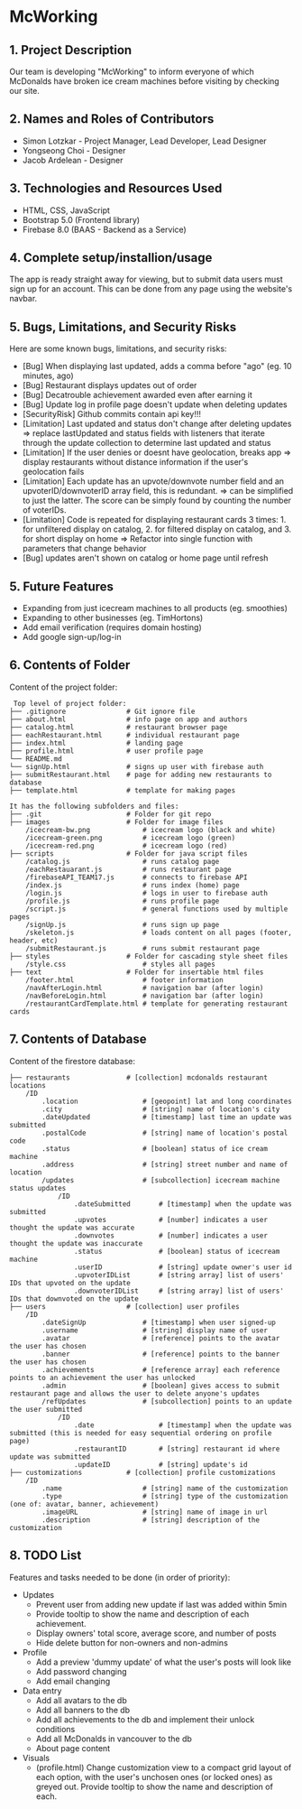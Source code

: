 # McWorking

## 1. Project Description
Our team is developing "McWorking" to inform everyone of which McDonalds have broken ice cream machines before visiting by checking our site.

## 2. Names and Roles of Contributors 
* Simon Lotzkar - Project Manager, Lead Developer, Lead Designer
* Yongseong Choi - Designer
* Jacob Ardelean - Designer
	
## 3. Technologies and Resources Used
* HTML, CSS, JavaScript
* Bootstrap 5.0 (Frontend library)
* Firebase 8.0 (BAAS - Backend as a Service)

## 4. Complete setup/installion/usage
The app is ready straight away for viewing, but to submit data users must sign up for an account. This can be done from any page using the website's navbar.

## 5. Bugs, Limitations, and Security Risks
Here are some known bugs, limitations, and security risks:
* [Bug] When displaying last updated, adds a comma before "ago" (eg. 10 minutes, ago)
* [Bug] Restaurant displays updates out of order
* [Bug] Decatrouble achievement awarded even after earning it
* [Bug] Update log in profile page doesn't update when deleting updates
* [SecurityRisk] Github commits contain api key!!!
* [Limitation] Last updated and status don't change after deleting updates
    => replace lastUpdated and status fields with listeners that iterate through the update collection to determine last updated and status
* [Limitation] If the user denies or doesnt have geolocation, breaks app
    => display restaurants without distance information if the user's geolocation fails
* [Limitation] Each update has an upvote/downvote number field and an upvoterID/downvoterID array field, this is redundant.
    => can be simplified to just the latter. The score can be simply found by counting the number of voterIDs.
* [Limitation] Code is repeated for displaying restaurant cards 3 times: 1. for unfiltered display on catalog, 2. for filtered display on catalog, and 3. for short display on home
    => Refactor into single function with parameters that change behavior
* [Bug] updates aren't shown on catalog or home page until refresh
    
## 5. Future Features
* Expanding from just icecream machines to all products (eg. smoothies)
* Expanding to other businesses (eg. TimHortons)
* Add email verification (requires domain hosting)
* Add google sign-up/log-in
	
## 6. Contents of Folder
Content of the project folder:

```
 Top level of project folder: 
├── .gitignore               # Git ignore file
├── about.html               # info page on app and authors
├── catalog.html             # restaurant browser page
├── eachRestaurant.html      # individual restaurant page
├── index.html               # landing page
├── profile.html             # user profile page
└── README.md
└── signUp.html              # signs up user with firebase auth
├── submitRestaurant.html    # page for adding new restaurants to database
├── template.html            # template for making pages

It has the following subfolders and files:
├── .git                     # Folder for git repo
├── images                   # Folder for image files
    /icecream-bw.png             # icecream logo (black and white)
    /icecream-green.png          # icecream logo (green)
    /icecream-red.png            # icecream logo (red)
├── scripts                  # Folder for java script files
    /catalog.js                  # runs catalog page
    /eachRestauarant.js          # runs restaurant page
    /firebaseAPI_TEAM17.js       # connects to firebase API
    /index.js                    # runs index (home) page
    /login.js                    # logs in user to firebase auth
    /profile.js                  # runs profile page
    /script.js                   # general functions used by multiple pages
    /signUp.js                   # runs sign up page
    /skeleton.js                 # loads content on all pages (footer, header, etc)
    /submitRestaurant.js         # runs submit restaurant page
├── styles                   # Folder for cascading style sheet files
    /style.css                   # styles all pages
├── text                     # Folder for insertable html files
    /footer.html                 # footer information
    /navAfterLogin.html          # navigation bar (after login)
    /navBeforeLogin.html         # navigation bar (after login)
    /restaurantCardTemplate.html # template for generating restaurant cards
```

## 7. Contents of Database
Content of the firestore database:

```
├── restaurants              # [collection] mcdonalds restaurant locations
    /ID                          
        .location                # [geopoint] lat and long coordinates
        .city                    # [string] name of location's city
        .dateUpdated             # [timestamp] last time an update was submitted
        .postalCode              # [string] name of location's postal code
        .status                  # [boolean] status of ice cream machine
        .address                 # [string] street number and name of location
        /updates                 # [subcollection] icecream machine status updates
            /ID
                .dateSubmitted       # [timestamp] when the update was submitted
                .upvotes             # [number] indicates a user thought the update was accurate
                .downvotes           # [number] indicates a user thought the update was inaccurate
                .status              # [boolean] status of icecream machine
                .userID              # [string] update owner's user id
                .upvoterIDList       # [string array] list of users' IDs that upvoted on the update
                .downvoterIDList     # [string array] list of users' IDs that downvoted on the update
├── users                    # [collection] user profiles
    /ID
        .dateSignUp              # [timestamp] when user signed-up
        .username                # [string] display name of user
        .avatar                  # [reference] points to the avatar the user has chosen
        .banner                  # [reference] points to the banner the user has chosen
        .achievements            # [reference array] each reference points to an achievement the user has unlocked
        .admin                   # [boolean] gives access to submit restaurant page and allows the user to delete anyone's updates
        /refUpdates              # [subcollection] points to an update the user submitted
            /ID
                .date                # [timestamp] when the update was submitted (this is needed for easy sequential ordering on profile page)
                .restaurantID        # [string] restaurant id where update was submitted
                .updateID            # [string] update's id
├── customizations           # [collection] profile customizations
    /ID
        .name                    # [string] name of the customization
        .type                    # [string] type of the customization (one of: avatar, banner, achievement)
        .imageURL                # [string] name of image in url
        .description             # [string] description of the customization
```

## 8. TODO List
Features and tasks needed to be done (in order of priority):
* Updates
    * Prevent user from adding new update if last was added within 5min
    * Provide tooltip to show the name and description of each achievement.
    * Display owners' total score, average score, and number of posts
    * Hide delete button for non-owners and non-admins
* Profile
    * Add a preview 'dummy update' of what the user's posts will look like
    * Add password changing
    * Add email changing
* Data entry
    * Add all avatars to the db
    * Add all banners to the db
    * Add all achievements to the db and implement their unlock conditions
    * Add all McDonalds in vancouver to the db
    * About page content
* Visuals
    * (profile.html) Change customization view to a compact grid layout of each option, with the user's unchosen ones (or locked ones) as greyed out. Provide tooltip to show the name and description of each.
